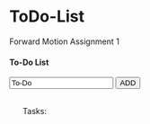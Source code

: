 # ToDo-List
Forward Motion Assignment 1

<!DOCTYPE html>
<html lang = "en-us">
<head>
	<title>To-Do List</title>
	<link type="text/css" rel="stylesheet" href="ToDoList.css"/> 
</head>
<body>
	<div id="main">
		<h4>To-Do List</h4>
		<form name="inputForm" id="inputForm">
			<input type="text" id="task" value="To-Do">
			<input type="button" id="button" value = "ADD">
			<br><br>
		</form>
		<div id="listBox" name="display">
			<ul id ="taskList">Tasks:</ul>
		</div>
	</div>
	<script src="ToDoList.js"></script> 
</body>
</html>
